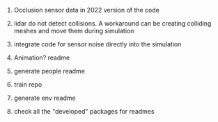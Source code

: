 1. Occlusion sensor data in 2022 version of the code
2. lidar do not detect collisions. A workaround can be creating colliding meshes and move them during simulation
3. integrate code for sensor noise directly into the simulation

4. Animation? readme
5. generate people readme
6. train repo
7. generate env readme
8. check all the "developed" packages for readmes